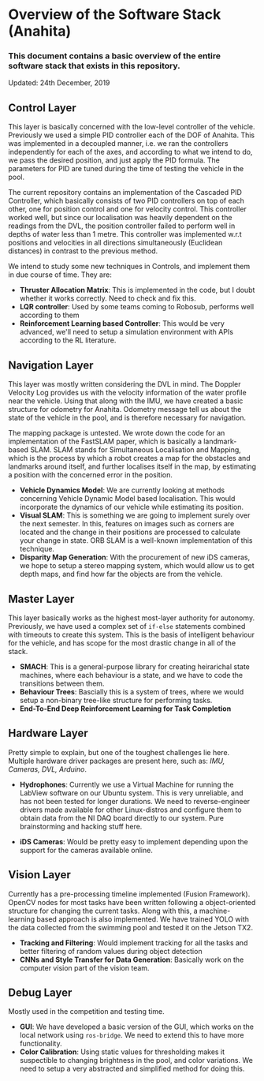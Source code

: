#  Overview of the Software Stack (Anahita)

### This document contains a basic overview of the entire software stack that exists in this repository. 

Updated: 24th December, 2019

## Control Layer

This layer is basically concerned with the low-level controller of the vehicle. Previously we used a simple PID controller each of the DOF of Anahita. This was implemented in a decoupled manner, i.e. we ran the controllers independently for each of the axes, and according to what we intend to do, we pass the desired position, and just apply the PID formula. The parameters for PID are tuned during the time of testing the vehicle in the pool.

The current repository contains an implementation of the Cascaded PID Controller, which basically consists of two PID controllers on top of each other, one for position control and one for velocity control. This controller worked well, but since our localisation was heavily dependent on the readings from the DVL, the position controller failed to perform well in depths of water less than 1 metre. This controller was implemented w.r.t positions and velocities in all directions simultaneously (Euclidean distances) in contrast to the previous method.

We intend to study some new techniques in Controls, and implement them in due course of time. They are:

- **Thruster Allocation Matrix**: This is implemented in the code, but I doubt whether it works correctly. Need to check and fix this.
- **LQR controller**: Used by some teams coming to Robosub, performs well according to them
- **Reinforcement Learning based Controller**: This would be very advanced, we'll need to setup a simulation environment with APIs according to the RL literature.


## Navigation Layer

This layer was mostly written considering the DVL in mind. The Doppler Velocity Log provides us with the velocity information of the water profile near the vehicle. Using that along with the IMU, we have created a basic structure for odometry for Anahita. Odometry message tell us about the state of the vehicle in the pool, and is therefore necessary for navigation.

The mapping package is untested. We wrote down the code for an implementation of the FastSLAM paper, which is basically a landmark-based SLAM. SLAM stands for Simultaneous Localisation and Mapping, which is the process by which a robot creates a map for the obstacles and landmarks around itself, and further localises itself in the map, by estimating a position with the concerned error in the position. 

- **Vehicle Dynamics Model**: We are currently looking at methods concerning Vehicle Dynamic Model based localisation. This would incorporate the dynamics of our vehicle while estimating its position.
- **Visual SLAM**: This is something we are going to implement surely over the next semester. In this, features on images such as corners are located and the change in their positions are processed to calculate your change in state. ORB SLAM is a well-known implementation of this technique.
- **Disparity Map Generation**: With the procurement of new iDS cameras, we hope to setup a stereo mapping system, which would allow us to get depth maps, and find how far the objects are from the vehicle.

## Master Layer

This layer basically works as the highest most-layer authority for autonomy. Previously, we have used a complex set of `if-else` statements combined with timeouts to create this system. This is the basis of intelligent behaviour for the vehicle, and has scope for the most drastic change in all of the stack.

- **SMACH**: This is a general-purpose library for creating heirarichal state machines, where each behaviour is a state, and we have to code the transitions between them.
- **Behaviour Trees**: Bascially this is a system of trees, where we would setup a non-binary tree-like structure for performing tasks.
- **End-To-End Deep Reinforcement Learning for Task Completion**

## Hardware Layer

Pretty simple to explain, but one of the toughest challenges lie here. Multiple hardware driver packages are present here, such as: *IMU, Cameras, DVL, Arduino*. 

- **Hydrophones**: Currently we use a Virtual Machine for running the LabView software on our Ubuntu system. This is very unreliable, and has not been tested for longer durations. We need to reverse-engineer drivers made available for other Linux-distros and configure them to obtain data from the NI DAQ board directly to our system. Pure brainstorming and hacking stuff here.

- **iDS Cameras**: Would be pretty easy to implement depending upon the support for the cameras available online.

## Vision Layer

Currently has a pre-processing timeline implemented (Fusion Framework).
OpenCV nodes for most tasks have been written following a object-oriented structure for changing the current tasks. Along with this, a machine-learning based approach is also implemented. We have trained YOLO with the data collected from the swimming pool and tested it on the Jetson TX2.

- **Tracking and Filtering**: Would implement tracking for all the tasks and better filtering of random values during object detection
- **CNNs and Style Transfer for Data Generation**: Basically work on the computer vision part of the vision team.

## Debug Layer

Mostly used in the competition and testing time.

- **GUI**: We have developed a basic version of the GUI, which works on the local network using `ros-bridge`. We need to extend this to have more functionality.
- **Color Calibration**: Using static values for thresholding makes it suspectible to changing brightness in the pool, and color variations. We need to setup a very abstracted and simplified method for doing this.

